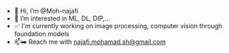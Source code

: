 - 👋 Hi, I’m @Moh-najafi
- 👀 I’m interested in ML, DL, DIP,...
- ✅ I'm currently working on image processing, computer vision through foundation models
- 📫➡️ Reach me with najafi.mohamad.sh@gmail.com

<!---
Moh-najafi/Moh-najafi is a ✨ special ✨ repository because its `README.md` (this file) appears on your GitHub profile.
You can click the Preview link to take a look at your changes.
--->
